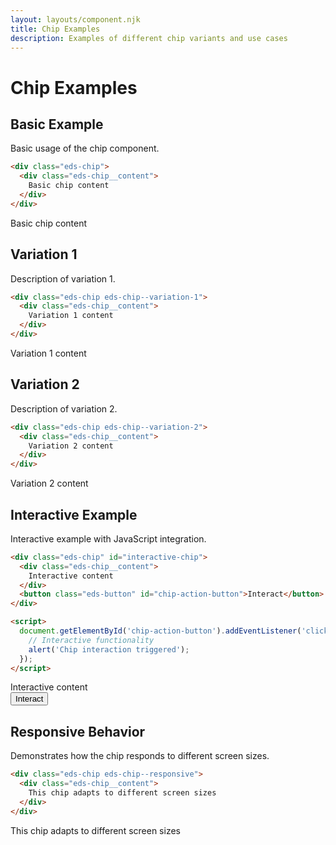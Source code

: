 ```yaml
---
layout: layouts/component.njk
title: Chip Examples
description: Examples of different chip variants and use cases
---
```


# Chip Examples

## Basic Example

Basic usage of the chip component.

```html
<div class="eds-chip">
  <div class="eds-chip__content">
    Basic chip content
  </div>
</div>
```

<div class="example-preview">
  <div class="eds-chip">
    <div class="eds-chip__content">
      Basic chip content
    </div>
  </div>
</div>

## Variation 1

Description of variation 1.

```html
<div class="eds-chip eds-chip--variation-1">
  <div class="eds-chip__content">
    Variation 1 content
  </div>
</div>
```

<div class="example-preview">
  <div class="eds-chip eds-chip--variation-1">
    <div class="eds-chip__content">
      Variation 1 content
    </div>
  </div>
</div>

## Variation 2

Description of variation 2.

```html
<div class="eds-chip eds-chip--variation-2">
  <div class="eds-chip__content">
    Variation 2 content
  </div>
</div>
```

<div class="example-preview">
  <div class="eds-chip eds-chip--variation-2">
    <div class="eds-chip__content">
      Variation 2 content
    </div>
  </div>
</div>

## Interactive Example

Interactive example with JavaScript integration.

```html
<div class="eds-chip" id="interactive-chip">
  <div class="eds-chip__content">
    Interactive content
  </div>
  <button class="eds-button" id="chip-action-button">Interact</button>
</div>

<script>
  document.getElementById('chip-action-button').addEventListener('click', function() {
    // Interactive functionality
    alert('Chip interaction triggered');
  });
</script>
```

<div class="example-preview">
  <div class="eds-chip" id="interactive-chip">
    <div class="eds-chip__content">
      Interactive content
    </div>
    <button class="eds-button" id="chip-action-button">Interact</button>
  </div>
</div>

## Responsive Behavior

Demonstrates how the chip responds to different screen sizes.

```html
<div class="eds-chip eds-chip--responsive">
  <div class="eds-chip__content">
    This chip adapts to different screen sizes
  </div>
</div>
```

<div class="example-preview">
  <div class="eds-chip eds-chip--responsive">
    <div class="eds-chip__content">
      This chip adapts to different screen sizes
    </div>
  </div>
</div>
